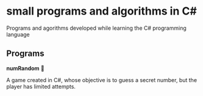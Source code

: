 # small programs and algorithms in C#

Programs and agorithms developed while learning the C# programming language



## Programs
**numRandom** :game_die:

A game created in C#, whose objective is to guess a secret number, but the player has limited attempts. 
